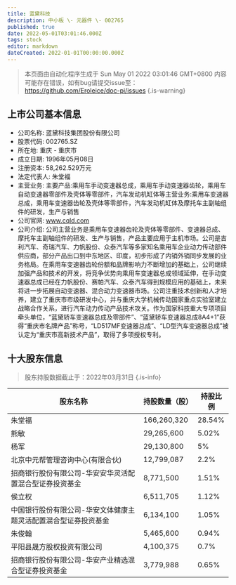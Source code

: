 ```yaml
---
title: 蓝黛科技
description: 中小板 \- 元器件 \- 002765
published: true
date: 2022-05-01T03:01:46.000Z
tags: stock
editor: markdown
dateCreated: 2022-01-01T00:00:00.000Z
---
```


> 本页面由自动化程序生成于 Sun May 01 2022 03:01:46 GMT+0800
> 内容可能存在错误，如有bug请提交issue至：https://github.com/Eroleice/doc-pi/issues
{.is-warning}

## 上市公司基本信息
- 公司名称: 蓝黛科技集团股份有限公司
- 股票代码: 002765.SZ
- 所在地: 重庆 - 重庆市
- 成立日期: 1996年05月08日
- 注册资本: 58,262.529万元
- 法定代表人: 朱堂福
- 主营业务: 主要产品:乘用车手动变速器总成，乘用车手动变速器齿轮，乘用车自动变速器零部件及壳体等零部件，汽车发动机缸体等主营业务:乘用车变速器总成，乘用车变速器齿轮及壳体等零部件，汽车发动机缸体及摩托车主副轴组件的研发，生产与销售
- 公司官网: www.cqld.com
- 公司介绍: 公司主营业务是乘用车变速器齿轮及壳体等零部件、变速器总成、摩托车主副轴组件的研发、生产与销售，产品主要应用于主机市场。公司是吉利汽车、奇瑞汽车、力帆股份、众泰汽车等多家知名乘用车企业动力传动部件供应商，部分产品出口到中东地区、印度，初步形成了内销外销同步发展的业务格局。在乘用车变速器齿轮份额和品牌影响力不断增加的基础上，公司继续加强产品和技术的开发，将竞争优势向乘用车变速器总成领域延伸，在手动变速器总成已经在力帆股份、赛帕汽车、众泰汽车得到规模应用的基础上，未来将进一步拓展自动变速器、混合动力变速器市场。公司注重技术创新和人才培养，建立了重庆市市级研发中心，并与重庆大学机械传动国家重点实验室建立战略合作关系，进行汽车动力传动产品技术攻关。作为国家科技重大专项项目牵头单位，“蓝黛轿车变速器总成及零部件”、“蓝黛轿车变速器总成8A4+1”获得“重庆市名牌产品”称号，“LD517MF变速器总成”、“LD型汽车变速器总成”被认定为“重庆市高新技术产品”，取得了多项授权专利。


## 十大股东信息
> 股东持股数据截止于：2022年03月31日
{.is-info}

| 股东名称 | 持股数量（股） | 持股比例 |
| --- | --- | --- |
| 朱堂福 | 166,260,320 | 28.54% |
| 熊敏 | 29,265,600 | 5.02% |
| 杨军 | 29,130,800 | 5% |
| 北京中元帮管理咨询中心(有限合伙) | 12,799,087 | 2.2% |
| 招商银行股份有限公司-华安安华灵活配置混合型证券投资基金 | 8,771,500 | 1.51% |
| 侯立权 | 6,511,705 | 1.12% |
| 中国银行股份有限公司-华安文体健康主题灵活配置混合型证券投资基金 | 6,134,100 | 1.05% |
| 朱俊翰 | 5,465,600 | 0.94% |
| 平阳县晟方股权投资有限公司 | 4,100,375 | 0.7% |
| 招商银行股份有限公司-华安产业精选混合型证券投资基金 | 3,779,988 | 0.65% |





